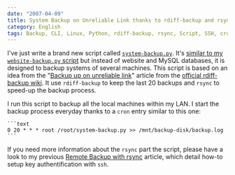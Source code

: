 ```yaml
---
date: "2007-04-09"
title: System Backup on Unreliable Link thanks to rdiff-backup and rsync
category: English
tags: Backup, CLI, Linux, Python, rdiff-backup, rsync, Script, SSH, cron
---
```


I've just write a brand new script called [`system-backup.py`](https://github.com/kdeldycke/scripts/blob/master/system-backup.py). It's [similar to my `website-backup.py` script](https://kevin.deldycke.com/2007/03/website-backup-script-mysql-dumps-and-ssh-supported/) but instead of website and MySQL databases, it is designed to backup systems of several machines. This script is based on an idea from the "[Backup up on unreliable link](https://wiki.rdiff-backup.org/wiki/index.php/BackupUpOnUnreliableLink)" article from the [official rdiff-backup wiki](https://wiki.rdiff-backup.org). It use `rdiff-backup` to keep the last 20 backups and `rsync` to speed-up the backup process.

I run this script to backup all the local machines within my LAN. I start the backup process everyday thanks to a `cron` entry similar to this one:

    ```text
    0 20 * * * root /root/system-backup.py >> /mnt/backup-disk/backup.log
    ```

If you need more information about the `rsync` part the script, please have a look to my previous [Remote Backup with rsync](https://kevin.deldycke.com/2005/04/remote-backup-with-rsync/) article, which detail how-to setup key authentification with `ssh`.
